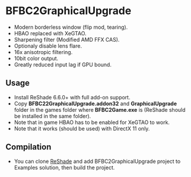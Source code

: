# BFBC2GraphicalUpgrade

- Modern borderless window (flip mod, tearing).
- HBAO replaced with XeGTAO.
- Sharpening filter (Modified AMD FFX CAS).
- Optionaly disable lens flare.
- 16x anisotropic filtering.
- 10bit color output.
- Greatly reduced input lag if GPU bound.

## Usage

- Install ReShade 6.6.0+ with full add-on support.
- Copy **BFBC22GraphicalUpgrade.addon32** and **GraphicalUpgrade** folder in the games folder where **BFBC2Game.exe** is (ReShade should be installed in the same folder).
- Note that in game HBAO has to be enabled for XeGTAO to work.
- Note that it works (should be used) with DirectX 11 only.

## Compilation
- You can clone [ReShade](https://github.com/crosire/reshade) and add BFBC2GraphicalUpgrade project to Examples solution, then build the project.